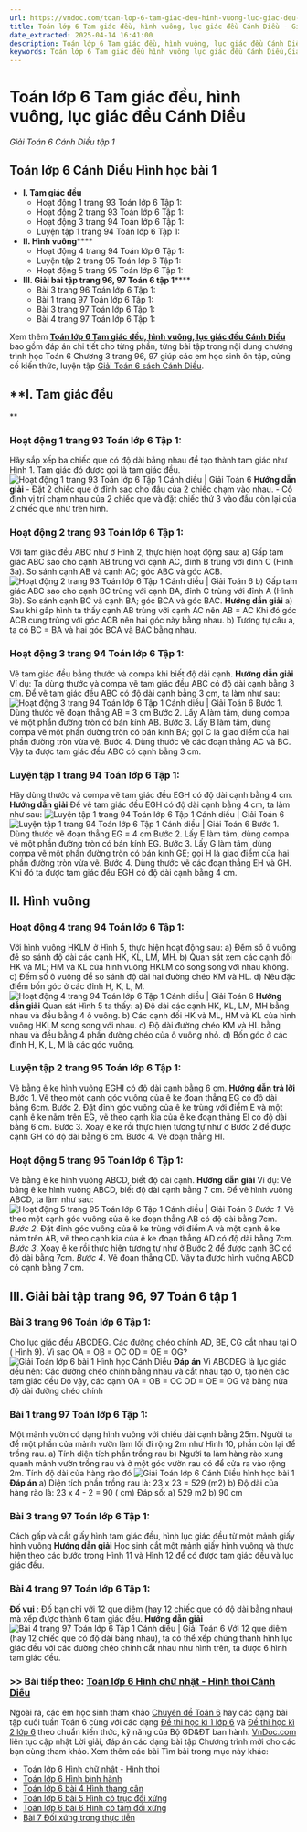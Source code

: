 ```yaml
---
url: https://vndoc.com/toan-lop-6-tam-giac-deu-hinh-vuong-luc-giac-deu-canh-dieu-235081
title: Toán lớp 6 Tam giác đều, hình vuông, lục giác đều Cánh Diều - Giải Toán 6 Cánh Diều tập 1 - VnDoc.com
date_extracted: 2025-04-14 16:41:00
description: Toán lớp 6 Tam giác đều, hình vuông, lục giác đều Cánh Diều bao gồm lời giải chi tiết cho từng bài tập cho các em học sinh tham khảo luyện Giải Toán 6 Cánh Diều tập 1.
keywords: Toán lớp 6 Tam giác đều hình vuông lục giác đều Cánh Diều,Giải Toán 6 Cánh Diều chương 3 bài 1,toán lớp 6 cánh diều hình học,toán 6,toán lớp 6,giải toán lớp 6,giải toán 6,toán lớp 6 cánh diều,toán 6 cánh diều bài Tam giác đều hình vuông lục giác đều,giải toán 6 tập 1 cánh diều,giải toán lớp 6 cánh diều,giải toán 6 cánh diều,sách cánh diều lớp 6,Tam giác đều hình vuông lục giác đều Cánh Diều,Toán lớp 6 trang 97 cánh diều
---
```


# Toán lớp 6 Tam giác đều, hình vuông, lục giác đều Cánh Diều
 _Giải Toán 6 Cánh Diều tập 1_
## **Toán lớp 6 Cánh Diều Hình học bài 1**
  * **I. Tam giác đều**
    * Hoạt động 1 trang 93 Toán lớp 6 Tập 1:
    * Hoạt động 2 trang 93 Toán lớp 6 Tập 1:
    * Hoạt động 3 trang 94 Toán lớp 6 Tập 1:
    * Luyện tập 1 trang 94 Toán lớp 6 Tập 1:
  * **II. Hình vuông******
    * Hoạt động 4 trang 94 Toán lớp 6 Tập 1:
    * Luyện tập 2 trang 95 Toán lớp 6 Tập 1: 
    * Hoạt động 5 trang 95 Toán lớp 6 Tập 1:
  * **III. Giải bài tập trang 96, 97 Toán 6 tập 1******
    * Bài 3 trang 96 Toán lớp 6 Tập 1:
    * Bài 1 trang 97 Toán lớp 6 Tập 1:
    * Bài 3 trang 97 Toán lớp 6 Tập 1:
    * Bài 4 trang 97 Toán lớp 6 Tập 1:

Xem thêm
[**Toán lớp 6 Tam giác đều, hình vuông, lục giác đều Cánh Diều** ](<https://vndoc.com/toan-lop-6-tam-giac-deu-hinh-vuong-luc-giac-deu-canh-dieu-235081>)bao gồm đáp án chi tiết cho từng phần, từng bài tập trong nội dung chương trình học Toán 6 Chương 3 trang 96, 97 giúp các em học sinh ôn tập, củng cố kiến thức, luyện tập [Giải Toán 6 sách Cánh Diều](<https://vndoc.com/toan-lop-6-sach-canh-dieu>).
## **I. Tam giác đều  
**
### **Hoạt động 1 trang 93 Toán lớp 6 Tập 1:**
Hãy sắp xếp ba chiếc que có độ dài bằng nhau để tạo thành tam giác như Hình 1. Tam giác đó được gọi là tam giác đều.
![Hoạt động 1 trang 93 Toán lớp 6 Tập 1 Cánh diều | Giải Toán 6](https://i.vdoc.vn/data/image/2023/09/29/hoat-dong-1-trang-93-toan-lop-6-tap-1-canh-dieu-1.png)
**Hướng dẫn giải**
\- Đặt 2 chiếc que ở đỉnh sao cho đầu của 2 chiếc chạm vào nhau.
\- Cố định vị trí chạm nhau của 2 chiếc que và đặt chiếc thứ 3 vào đầu còn lại của 2 chiếc que như trên hình.
### **Hoạt động 2 trang 93 Toán lớp 6 Tập 1:**
Với tam giác đều ABC như ở Hình 2, thực hiện hoạt động sau:
a\) Gấp tam giác ABC sao cho cạnh AB trùng với cạnh AC, đỉnh B trùng với đỉnh C \(Hình 3a\). So sánh cạnh AB và cạnh AC; góc ABC và góc ACB.
![Hoạt động 2 trang 93 Toán lớp 6 Tập 1 Cánh diều | Giải Toán 6](https://i.vdoc.vn/data/image/2023/09/29/hoat-dong-2-trang-93-toan-lop-6-tap-1-canh-dieu-1.png)
b\) Gấp tam giác ABC sao cho cạnh BC trùng với cạnh BA, đỉnh C trùng với đỉnh A \(Hình 3b\). So sánh cạnh BC và cạnh BA; góc BCA và góc BAC.
**Hướng dẫn giải**
a\) Sau khi gấp hình ta thấy cạnh AB trùng với cạnh AC nên AB = AC
Khi đó góc ACB cung trùng với góc ACB nên hai góc này bằng nhau.
b\) Tương tự câu a, ta có BC = BA và hai góc BCA và BAC bằng nhau.
### **Hoạt động 3 trang 94 Toán lớp 6 Tập 1:**
Vẽ tam giác đều bằng thước và compa khi biết độ dài cạnh.
**Hướng dẫn giải**
Ví dụ: Ta dùng thước và compa vẽ tam giác đều ABC có độ dài cạnh bằng 3 cm.
Để vẽ tam giác đều ABC có độ dài cạnh bằng 3 cm, ta làm như sau:
![Hoạt động 3 trang 94 Toán lớp 6 Tập 1 Cánh diều | Giải Toán 6](https://i.vdoc.vn/data/image/2023/09/29/hoat-dong-3-trang-94-toan-lop-6-tap-1-canh-dieu-1.png)
Bước 1. Dùng thước vẽ đoạn thẳng AB = 3 cm
Bước 2. Lấy A làm tâm, dùng compa vẽ một phần đường tròn có bán kính AB.
Bước 3. Lấy B làm tâm, dùng compa vẽ một phần đường tròn có bán kính BA; gọi C là giao điểm của hai phần đường tròn vừa vẽ.
Bước 4. Dùng thước vẽ các đoạn thẳng AC và BC.
Vậy ta được tam giác đều ABC có cạnh bằng 3 cm.
### **Luyện tập 1 trang 94 Toán lớp 6 Tập 1:**
Hãy dùng thước và compa vẽ tam giác đều EGH có độ dài cạnh bằng 4 cm.
**Hướng dẫn giải**
Để vẽ tam giác đều EGH có độ dài cạnh bằng 4 cm, ta làm như sau:
![Luyện tập 1 trang 94 Toán lớp 6 Tập 1 Cánh diều | Giải Toán 6](https://i.vdoc.vn/data/image/2023/09/29/luyen-tap-1-trang-94-toan-lop-6-tap-1-canh-dieu-1.png)
![Luyện tập 1 trang 94 Toán lớp 6 Tập 1 Cánh diều | Giải Toán 6](https://i.vdoc.vn/data/image/2023/09/29/luyen-tap-1-trang-94-toan-lop-6-tap-1-canh-dieu-2.png)
Bước 1. Dùng thước vẽ đoạn thẳng EG = 4 cm
Bước 2. Lấy E làm tâm, dùng compa vẽ một phần đường tròn có bán kính EG.
Bước 3. Lấy G làm tâm, dùng compa vẽ một phần đường tròn có bán kính GE; gọi H là giao điểm của hai phần đường tròn vừa vẽ.
Bước 4. Dùng thước vẽ các đoạn thẳng EH và GH.
Khi đó ta được tam giác đều EGH có độ dài cạnh bằng 4 cm.
## **II. Hình vuông**
### **Hoạt động 4 trang 94 Toán lớp 6 Tập 1:**
Với hình vuông HKLM ở Hình 5, thực hiện hoạt động sau:
a\) Đếm số ô vuông để so sánh độ dài các cạnh HK, KL, LM, MH.
b\) Quan sát xem các cạnh đối HK và ML; HM và KL của hình vuông HKLM có song song với nhau không.
c\) Đếm số ô vuông để so sánh độ dài hai đường chéo KM và HL.
d\) Nêu đặc điểm bốn góc ở các đỉnh H, K, L, M.
![Hoạt động 4 trang 94 Toán lớp 6 Tập 1 Cánh diều | Giải Toán 6](https://i.vdoc.vn/data/image/2023/09/29/hoat-dong-4-trang-94-toan-lop-6-tap-1-canh-dieu-1.png)
**Hướng dẫn giải**
Quan sát Hình 5 ta thấy:
a\) Độ dài các cạnh HK, KL, LM, MH bằng nhau và đều bằng 4 ô vuông.
b\) Các cạnh đối HK và ML, HM và KL của hình vuông HKLM song song với nhau.
c\) Độ dài đường chéo KM và HL bằng nhau và đều bằng 4 phần đường chéo của ô vuông nhỏ.
d\) Bốn góc ở các đỉnh H, K, L, M là các góc vuông.
### **Luyện tập 2 trang 95 Toán lớp 6 Tập 1:**
Vẽ bằng ê ke hình vuông EGHI có độ dài cạnh bằng 6 cm.
**Hướng dẫn trả lời**
Bước 1. Vẽ theo một cạnh góc vuông của ê ke đoạn thẳng EG có độ dài bằng 6cm.
Bước 2. Đặt đỉnh góc vuông của ê ke trùng với điểm E và một cạnh ê ke nằm trên EG, vẽ theo cạnh kia của ê ke đoạn thẳng EI có độ dài bằng 6 cm.
Bước 3. Xoay ê ke rồi thực hiện tương tự như ở Bước 2 để được cạnh GH có độ dài bằng 6 cm.
Bước 4. Vẽ đoạn thẳng HI.
### **Hoạt động 5 trang 95 Toán lớp 6 Tập 1:**
Vẽ bằng ê ke hình vuông ABCD, biết độ dài cạnh.
**Hướng dẫn giải**
Ví dụ: Vẽ bằng ê ke hình vuông ABCD, biết độ dài cạnh bằng 7 cm.
Để vẽ hình vuông ABCD, ta làm như sau:
![Hoạt động 5 trang 95 Toán lớp 6 Tập 1 Cánh diều | Giải Toán 6](https://i.vdoc.vn/data/image/2023/09/29/hoat-dong-5-trang-95-toan-lop-6-tap-1-canh-dieu-1.png)
_Bước 1_. Vẽ theo một cạnh góc vuông của ê ke đoạn thẳng AB có độ dài bằng 7cm.
_Bước 2_. Đặt đỉnh góc vuông của ê ke trùng với điểm A và một cạnh ê ke nằm trên AB, vẽ theo cạnh kia của ê ke đoạn thẳng AD có độ dài bằng 7cm.
_Bước 3_. Xoay ê ke rồi thực hiện tương tự như ở Bước 2 để được cạnh BC có độ dài bằng 7cm.
_Bước 4_. Vẽ đoạn thẳng CD.
Vậy ta được hình vuông ABCD có cạnh bằng 7 cm.
## III. Giải bài tập trang 96, 97 Toán 6 tập 1
### **Bài 3 trang 96 Toán lớp 6 Tập 1:**
Cho lục giác đều ABCDEG. Các đường chéo chính AD, BE, CG cắt nhau tại O \( Hình 9\).
Vì sao OA = OB = OC OD = OE = OG?
![Giải Toán lớp 6 bài 1 Hình học Cánh Diều](https://i.vdoc.vn/data/image/2021/06/14/toan-lop-6-hinh-hoc-bai-1-canh-dieu-a.jpg)
**Đáp án**
Vì ABCDEG là lục giác đều nên:
Các đường chéo chính bằng nhau và cắt nhau tạo O, tạo nên các tam giác đều
Do vậy, các cạnh OA = OB = OC OD = OE = OG và bằng nửa độ dài đường chéo chính
### **Bài 1 trang 97 Toán lớp 6 Tập 1:**
Một mảnh vườn có dạng hình vuông với chiều dài cạnh bằng 25m. Người ta để một phần của mảnh vườn làm lối đi rộng 2m như Hình 10, phần còn lại để trồng rau.
a\) Tính diện tích phần trồng rau
b\) Người ta làm hàng rào xung quanh mảnh vườn trồng rau và ở một góc vườn rau có để cửa ra vào rộng 2m. Tính độ dài của hàng rào đó
![Giải Toán lớp 6 Cánh Diều hình học bài 1](https://i.vdoc.vn/data/image/2021/06/14/toan-lop-6-canh-dieu-hinh-hoc-bai-1.jpg)
**Đáp án**
a\) Diện tích phần trồng rau là:
23 x 23 = 529 \(m2\)
b\) Độ dài của hàng rào là:
23 x 4 - 2 = 90 \( cm\)
Đáp số: a\) 529 m2
b\) 90 cm
### **Bài 3 trang 97 Toán lớp 6 Tập 1:**
Cách gấp và cắt giấy hình tam giác đều, hình lục giác đều từ một mảnh giấy hình vuông
**Hướng dẫn giải**
Học sinh cắt một mảnh giấy hình vuông và thực hiện theo các bước trong Hình 11 và Hình 12 để có được tam giác đều và lục giác đều.
### **Bài 4 trang 97 Toán lớp 6 Tập 1:**
**Đố vui** : Đố bạn chỉ với 12 que diêm \(hay 12 chiếc que có độ dài bằng nhau\) mà xếp được thành 6 tam giác đều.
**Hướng dẫn giải**
![Bài 4 trang 97 Toán lớp 6 Tập 1 Cánh diều | Giải Toán 6](https://i.vdoc.vn/data/image/2023/09/29/bai-4-trang-97-toan-lop-6-tap-1-canh-dieu-1.png)
Với 12 que diêm \(hay 12 chiếc que có độ dài bằng nhau\), ta có thể xếp chúng thành hình lục giác đều với các đường chéo chính cắt nhau như hình trên, ta được 6 hình tam giác đều.
### >> Bài tiếp theo: [Toán lớp 6 Hình chữ nhật - Hình thoi Cánh Diều ](<https://vndoc.com/toan-lop-6-hinh-chu-nhat-hinh-thoi-canh-dieu-235091>)
Ngoài ra, các em học sinh tham khảo [Chuyên đề Toán 6](<https://vndoc.com/chuyen-de-toan6>) hay các dạng bài tập cuối tuần Toán 6 cùng với các dạng [Đề thi học kì 1 lớp 6](<https://vndoc.com/de-thi-hoc-ki-1-lop6>) và [Đề thi học kì 2 lớp 6](<https://vndoc.com/de-thi-hoc-ki-2-lop6>) theo chuẩn kiến thức, kỹ năng của Bộ GD&ĐT ban hành. [VnDoc.com](<https://vndoc.com/>) liên tục cập nhật Lời giải, đáp án các dạng bài tập Chương trình mới cho các bạn cùng tham khảo.
Xem thêm các bài Tìm bài trong mục này khác:
  * [Toán lớp 6 Hình chữ nhật - Hình thoi ](</toan-lop-6-hinh-chu-nhat-hinh-thoi-canh-dieu-235091>)
  * [Toán lớp 6 Hình bình hành ](</toan-lop-6-hinh-binh-hanh-canh-dieu-235102>)
  * [Toán lớp 6 bài 4 Hình thang cân ](</toan-lop-6-hinh-thang-can-canh-dieu-235110>)
  * [Toán lớp 6 bài 5 Hình có trục đối xứng ](</toan-lop-6-bai-5-hinh-co-truc-doi-xung-canh-dieu-235582>)
  * [Toán lớp 6 bài 6 Hình có tâm đối xứng ](</toan-lop-6-bai-6-hinh-co-tam-doi-xung-canh-dieu-235589>)
  * [Bài 7 Đối xứng trong thực tiễn](</toan-lop-6-bai-7-doi-xung-trong-thuc-tien-canh-dieu-308259>)

